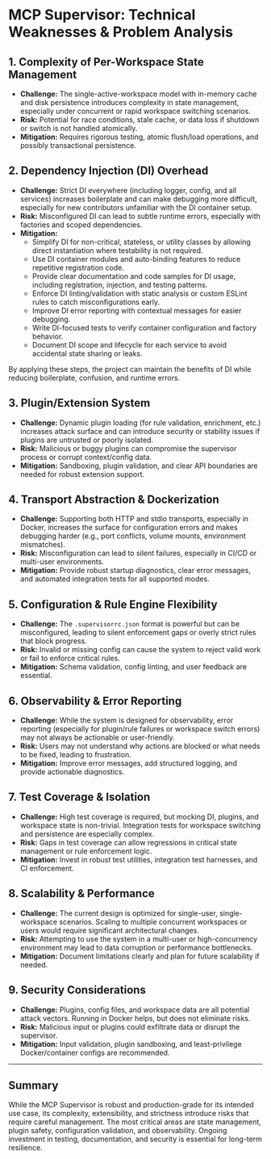 # MCP Supervisor: Technical Weaknesses & Problem Analysis

## 1. Complexity of Per-Workspace State Management

- **Challenge:** The single-active-workspace model with in-memory cache and disk persistence introduces complexity in state management, especially under concurrent or rapid workspace switching scenarios.
- **Risk:** Potential for race conditions, stale cache, or data loss if shutdown or switch is not handled atomically.
- **Mitigation:** Requires rigorous testing, atomic flush/load operations, and possibly transactional persistence.

## 2. Dependency Injection (DI) Overhead

- **Challenge:** Strict DI everywhere (including logger, config, and all services) increases boilerplate and can make debugging more difficult, especially for new contributors unfamiliar with the DI container setup.
- **Risk:** Misconfigured DI can lead to subtle runtime errors, especially with factories and scoped dependencies.
- **Mitigation:**
  - Simplify DI for non-critical, stateless, or utility classes by allowing direct instantiation where testability is not required.
  - Use DI container modules and auto-binding features to reduce repetitive registration code.
  - Provide clear documentation and code samples for DI usage, including registration, injection, and testing patterns.
  - Enforce DI linting/validation with static analysis or custom ESLint rules to catch misconfigurations early.
  - Improve DI error reporting with contextual messages for easier debugging.
  - Write DI-focused tests to verify container configuration and factory behavior.
  - Document DI scope and lifecycle for each service to avoid accidental state sharing or leaks.

By applying these steps, the project can maintain the benefits of DI while reducing boilerplate, confusion, and runtime errors.

## 3. Plugin/Extension System

- **Challenge:** Dynamic plugin loading (for rule validation, enrichment, etc.) increases attack surface and can introduce security or stability issues if plugins are untrusted or poorly isolated.
- **Risk:** Malicious or buggy plugins can compromise the supervisor process or corrupt context/config data.
- **Mitigation:** Sandboxing, plugin validation, and clear API boundaries are needed for robust extension support.

## 4. Transport Abstraction & Dockerization

- **Challenge:** Supporting both HTTP and stdio transports, especially in Docker, increases the surface for configuration errors and makes debugging harder (e.g., port conflicts, volume mounts, environment mismatches).
- **Risk:** Misconfiguration can lead to silent failures, especially in CI/CD or multi-user environments.
- **Mitigation:** Provide robust startup diagnostics, clear error messages, and automated integration tests for all supported modes.

## 5. Configuration & Rule Engine Flexibility

- **Challenge:** The `.supervisorrc.json` format is powerful but can be misconfigured, leading to silent enforcement gaps or overly strict rules that block progress.
- **Risk:** Invalid or missing config can cause the system to reject valid work or fail to enforce critical rules.
- **Mitigation:** Schema validation, config linting, and user feedback are essential.

## 6. Observability & Error Reporting

- **Challenge:** While the system is designed for observability, error reporting (especially for plugin/rule failures or workspace switch errors) may not always be actionable or user-friendly.
- **Risk:** Users may not understand why actions are blocked or what needs to be fixed, leading to frustration.
- **Mitigation:** Improve error messages, add structured logging, and provide actionable diagnostics.

## 7. Test Coverage & Isolation

- **Challenge:** High test coverage is required, but mocking DI, plugins, and workspace state is non-trivial. Integration tests for workspace switching and persistence are especially complex.
- **Risk:** Gaps in test coverage can allow regressions in critical state management or rule enforcement logic.
- **Mitigation:** Invest in robust test utilities, integration test harnesses, and CI enforcement.

## 8. Scalability & Performance

- **Challenge:** The current design is optimized for single-user, single-workspace scenarios. Scaling to multiple concurrent workspaces or users would require significant architectural changes.
- **Risk:** Attempting to use the system in a multi-user or high-concurrency environment may lead to data corruption or performance bottlenecks.
- **Mitigation:** Document limitations clearly and plan for future scalability if needed.

## 9. Security Considerations

- **Challenge:** Plugins, config files, and workspace data are all potential attack vectors. Running in Docker helps, but does not eliminate risks.
- **Risk:** Malicious input or plugins could exfiltrate data or disrupt the supervisor.
- **Mitigation:** Input validation, plugin sandboxing, and least-privilege Docker/container configs are recommended.

---

## Summary

While the MCP Supervisor is robust and production-grade for its intended use case, its complexity, extensibility, and strictness introduce risks that require careful management. The most critical areas are state management, plugin safety, configuration validation, and observability. Ongoing investment in testing, documentation, and security is essential for long-term resilience.
